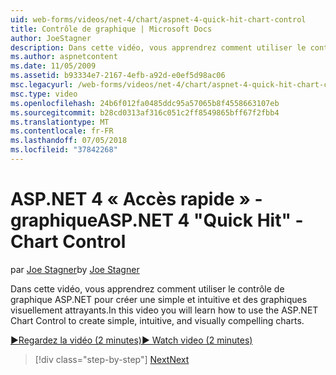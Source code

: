 ```yaml
---
uid: web-forms/videos/net-4/chart/aspnet-4-quick-hit-chart-control
title: Contrôle de graphique | Microsoft Docs
author: JoeStagner
description: Dans cette vidéo, vous apprendrez comment utiliser le contrôle de graphique ASP.NET pour créer une simple et intuitive et des graphiques visuellement attrayants.
ms.author: aspnetcontent
ms.date: 11/05/2009
ms.assetid: b93334e7-2167-4efb-a92d-e0ef5d98ac06
msc.legacyurl: /web-forms/videos/net-4/chart/aspnet-4-quick-hit-chart-control
msc.type: video
ms.openlocfilehash: 24b6f012fa0485ddc95a57065b8f4558663107eb
ms.sourcegitcommit: b28cd0313af316c051c2ff8549865bff67f2fbb4
ms.translationtype: MT
ms.contentlocale: fr-FR
ms.lasthandoff: 07/05/2018
ms.locfileid: "37842268"
---
```

<a name="aspnet-4-quick-hit---chart-control"></a><span data-ttu-id="e9b6d-103">ASP.NET 4 « Accès rapide » - graphique</span><span class="sxs-lookup"><span data-stu-id="e9b6d-103">ASP.NET 4 "Quick Hit" - Chart Control</span></span>
====================
<span data-ttu-id="e9b6d-104">par [Joe Stagner](https://github.com/JoeStagner)</span><span class="sxs-lookup"><span data-stu-id="e9b6d-104">by [Joe Stagner](https://github.com/JoeStagner)</span></span>

<span data-ttu-id="e9b6d-105">Dans cette vidéo, vous apprendrez comment utiliser le contrôle de graphique ASP.NET pour créer une simple et intuitive et des graphiques visuellement attrayants.</span><span class="sxs-lookup"><span data-stu-id="e9b6d-105">In this video you will learn how to use the ASP.NET Chart Control to create simple, intuitive, and visually compelling charts.</span></span> 

[<span data-ttu-id="e9b6d-106">&#9654;Regardez la vidéo (2 minutes)</span><span class="sxs-lookup"><span data-stu-id="e9b6d-106">&#9654; Watch video (2 minutes)</span></span>](https://channel9.msdn.com/Blogs/ASP-NET-Site-Videos/aspnet-4-quick-hit-chart-control)

> [!div class="step-by-step"]
> [<span data-ttu-id="e9b6d-107">Next</span><span class="sxs-lookup"><span data-stu-id="e9b6d-107">Next</span></span>](aspnet-4-how-do-i-introducing-the-new-chart-control-in-visual-studio-2010.md)
